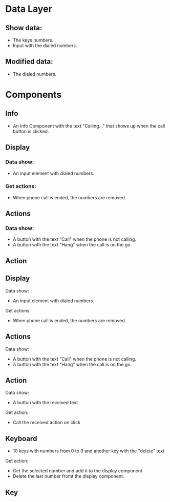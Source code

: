 # Data Layer

## Show data:

- The keys numbers.
- Input with the dialed numbers.

## Modified data:

- The dialed numbers.

# Components

## Info

- An Info Component with the text "Calling..." that shows up when the call button is clicked.

## Display

### Data show:

- An input element with dialed numbers.

### Get actions:

- When phone call is ended, the numbers are removed.

## Actions

### Data show:

- A button with the text "Call" when the phone is not calling.
- A button with the text "Hang" when the call is on the go.

## Action

## Display

Data show:

- An input element with dialed numbers.

Get actions:

- When phone call is ended, the numbers are removed.

## Actions

Data show:

- A button with the text "Call" when the phone is not calling.
- A button with the text "Hang" when the call is on the go.

## Action

Data show:

- A button with the received text

Get action:

- Call the received action on click

## Keyboard

- 10 keys with numbers from 0 to 9 and another key with the "delete" text

Get action:

- Get the selected number and add it to the display component
- Delete the last number fromt the display component.

## Key
